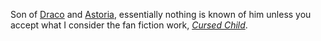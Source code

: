 
Son of [Draco] and [Astoria], essentially nothing is known of him unless you accept what I consider the fan fiction work, _[Cursed Child]_.

[Draco]: ../draco_lucius/
[Astoria]: ../../Greengrass/Astoria/
[Cursed Child]: https://www.librarything.com/work/23409259
